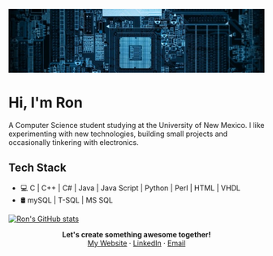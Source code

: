 ![Header](https://github.com/ronaldrespinoza/ronaldrespinoza/blob/master/img/banner.png)

# Hi, I'm Ron

A Computer Science student studying at the University of New Mexico. I like experimenting with new technologies, building small projects and occasionally tinkering with electronics.

## Tech Stack
* 💻 C | C++ | C# | Java | Java Script | Python | Perl | HTML | VHDL
* 🛢️ mySQL | T-SQL | MS SQL


[![Ron's GitHub stats](https://github-readme-stats.vercel.app/api?username=ronaldrespinoza)](https://github.com/ronaldrespinoza)

<p align=center>
<b>Let's create something awesome together!</b> <br>
<a href="https://ronaldrespinoza.github.io/">My Website</a> · <a href="https://www.linkedin.com/in/ronaldrespinoza">LinkedIn</a> · <a href="mailto:ronaldrespinoza@gmail.com">Email</a>
</p>
